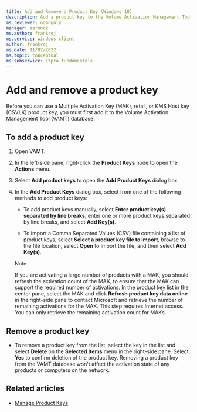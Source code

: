 ```yaml
---
title: Add and Remove a Product Key (Windows 10)
description: Add a product key to the Volume Activation Management Tool (VAMT) database. Also, learn how to remove the key from the database.
ms.reviewer: nganguly
manager: aaroncz
ms.author: frankroj
ms.service: windows-client
author: frankroj
ms.date: 11/07/2022
ms.topic: conceptual
ms.subservice: itpro-fundamentals
---
```


# Add and remove a product key

Before you can use a Multiple Activation Key (MAK), retail, or KMS Host key (CSVLK) product key, you must first add it to the Volume Activation Management Tool (VAMT) database.

## To add a product key

1. Open VAMT.

2. In the left-side pane, right-click the **Product Keys** node to open the **Actions** menu.

3. Select **Add product keys** to open the **Add Product Keys** dialog box.

4. In the **Add Product Keys** dialog box, select from one of the following methods to add product keys:

    - To add product keys manually, select **Enter product key(s) separated by line breaks**, enter one or more product keys separated by line breaks, and select **Add Key(s)**.

    - To import a Comma Separated Values (CSV) file containing a list of product keys, select **Select a product key file to import**, browse to the file location, select **Open** to import the file, and then select **Add Key(s)**.

    > [!NOTE]
    > If you are activating a large number of products with a MAK, you should refresh the activation count of the MAK, to ensure that the MAK can support the required number of activations. In the product key list in the center pane, select the MAK and click **Refresh product key data online** in the right-side pane to contact Microsoft and retrieve the number of remaining activations for the MAK. This step requires Internet access. You can only retrieve the remaining activation count for MAKs.

## Remove a product key

- To remove a product key from the list, select the key in the list and select **Delete** on the **Selected Items** menu in the right-side pane. Select **Yes** to confirm deletion of the product key. Removing a product key from the VAMT database won't affect the activation state of any products or computers on the network.

## Related articles

- [Manage Product Keys](manage-product-keys-vamt.md)
